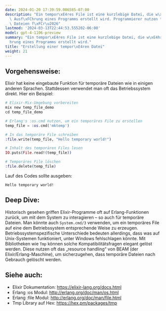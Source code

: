 ```yaml
---
date: 2024-01-20 17:39:59.006585-07:00
description: "Ein tempor\xE4res File ist eine kurzlebige Datei, die w\xE4hrend der\
  \ Ausf\xFChrung eines Programms erstellt wird. Programmierer nutzen tempor\xE4re\
  \ Dateien f\xFCr\u2026"
lastmod: '2024-03-13T22:44:53.555202-06:00'
model: gpt-4-1106-preview
summary: "Ein tempor\xE4res File ist eine kurzlebige Datei, die w\xE4hrend der Ausf\xFC\
  hrung eines Programms erstellt wird."
title: "Erstellung einer tempor\xE4ren Datei"
weight: 21
---
```


## Vorgehensweise:
Elixir hat keine eingebaute Funktion für temporäre Dateien wie in einigen anderen Sprachen. Stattdessen verwendet man oft das Betriebssystem direkt. Hier ein Beispiel:

```elixir
# Elixir-Mix-Umgebung vorbereiten
mix new temp_file_demo
cd temp_file_demo

# Erlang's :os.cmd nutzen, um ein temporäres File zu erstellen
temp_file = :os.cmd('mktemp')

# In das temporäre File schreiben
:file.write(temp_file, "Hello temporary world!")

# Inhalt des temporären Files lesen
IO.puts(File.read!(temp_file))

# Temporäres File löschen
:file.delete(temp_file)
```

Lauf des Codes sollte ausgeben:

```
Hello temporary world!
```

## Deep Dive:
Historisch gesehen griffen Elixir-Programme oft auf Erlang-Funktionen zurück, um mit dem System zu interagieren – so auch für temporäre Dateien. Man könnte auch `System.cmd/3` verwenden, um ein temporäres File auf eine dem Betriebssystem entsprechende Weise zu erzeugen. Betriebssystemspezifische Unterschiede bedeuten allerdings, dass was auf Unix-Systemen funktioniert, unter Windows fehlschlagen könnte. Mit Bibliotheken wie `Tmp` können solche Kompatibilitätsfragen elegant gelöst werden. Diese nutzen oft das „resource handling“ von BEAM (der Elixir/Erlang-Maschine), um sicherzugehen, dass temporäre Dateien nach Gebrauch gelöscht werden.

## Siehe auch:
- Elixir Dokumentation: https://elixir-lang.org/docs.html
- Erlang :os Modul: http://erlang.org/doc/man/os.html
- Erlang :file Modul: http://erlang.org/doc/man/file.html
- Tmp Library auf Hex: https://hex.pm/packages/tmp
